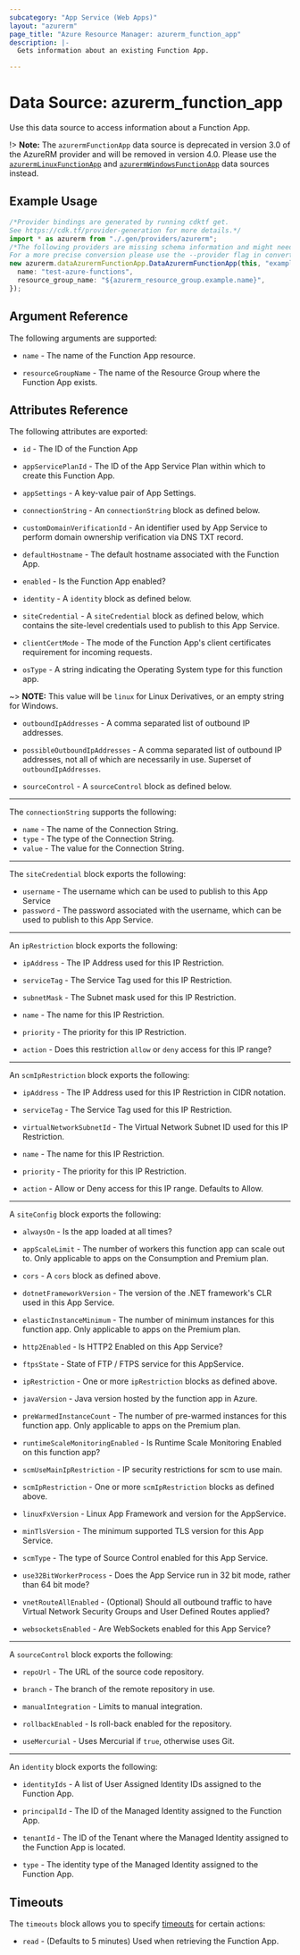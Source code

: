 ```yaml
---
subcategory: "App Service (Web Apps)"
layout: "azurerm"
page_title: "Azure Resource Manager: azurerm_function_app"
description: |-
  Gets information about an existing Function App.

---
```


# Data Source: azurerm\_function\_app

Use this data source to access information about a Function App.

!> **Note:** The `azurermFunctionApp` data source is deprecated in version 3.0 of the AzureRM provider and will be removed in version 4.0. Please use the [`azurermLinuxFunctionApp`](https://registry.terraform.io/providers/hashicorp/azurerm/latest/docs/data-sources/linux_function_app) and [`azurermWindowsFunctionApp`](https://registry.terraform.io/providers/hashicorp/azurerm/latest/docs/data-sources/windows_function_app) data sources instead.

## Example Usage

```typescript
/*Provider bindings are generated by running cdktf get.
See https://cdk.tf/provider-generation for more details.*/
import * as azurerm from "./.gen/providers/azurerm";
/*The following providers are missing schema information and might need manual adjustments to synthesize correctly: azurerm.
For a more precise conversion please use the --provider flag in convert.*/
new azurerm.dataAzurermFunctionApp.DataAzurermFunctionApp(this, "example", {
  name: "test-azure-functions",
  resource_group_name: "${azurerm_resource_group.example.name}",
});

```

## Argument Reference

The following arguments are supported:

*   `name` - The name of the Function App resource.

*   `resourceGroupName` - The name of the Resource Group where the Function App exists.

## Attributes Reference

The following attributes are exported:

*   `id` - The ID of the Function App

*   `appServicePlanId` - The ID of the App Service Plan within which to create this Function App.

*   `appSettings` - A key-value pair of App Settings.

*   `connectionString` - An `connectionString` block as defined below.

*   `customDomainVerificationId` - An identifier used by App Service to perform domain ownership verification via DNS TXT record.

*   `defaultHostname` - The default hostname associated with the Function App.

*   `enabled` - Is the Function App enabled?

*   `identity` - A `identity` block as defined below.

*   `siteCredential` - A `siteCredential` block as defined below, which contains the site-level credentials used to publish to this App Service.

*   `clientCertMode` - The mode of the Function App's client certificates requirement for incoming requests.

*   `osType` - A string indicating the Operating System type for this function app.

\~> **NOTE:** This value will be `linux` for Linux Derivatives, or an empty string for Windows.

*   `outboundIpAddresses` - A comma separated list of outbound IP addresses.

*   `possibleOutboundIpAddresses` - A comma separated list of outbound IP addresses, not all of which are necessarily in use. Superset of `outboundIpAddresses`.

*   `sourceControl` - A `sourceControl` block as defined below.

***

The `connectionString` supports the following:

* `name` - The name of the Connection String.
* `type` - The type of the Connection String.
* `value` - The value for the Connection String.

***

The `siteCredential` block exports the following:

* `username` - The username which can be used to publish to this App Service
* `password` - The password associated with the username, which can be used to publish to this App Service.

***

An `ipRestriction` block exports the following:

*   `ipAddress` - The IP Address used for this IP Restriction.

*   `serviceTag` - The Service Tag used for this IP Restriction.

*   `subnetMask` - The Subnet mask used for this IP Restriction.

*   `name` - The name for this IP Restriction.

*   `priority` - The priority for this IP Restriction.

*   `action` - Does this restriction `allow` or `deny` access for this IP range?

***

An `scmIpRestriction` block exports the following:

*   `ipAddress` - The IP Address used for this IP Restriction in CIDR notation.

*   `serviceTag` - The Service Tag used for this IP Restriction.

*   `virtualNetworkSubnetId` - The Virtual Network Subnet ID used for this IP Restriction.

*   `name` - The name for this IP Restriction.

*   `priority` - The priority for this IP Restriction.

*   `action` - Allow or Deny access for this IP range. Defaults to Allow.

***

A `siteConfig` block exports the following:

*   `alwaysOn` - Is the app loaded at all times?

*   `appScaleLimit` - The number of workers this function app can scale out to. Only applicable to apps on the Consumption and Premium plan.

*   `cors` - A `cors` block as defined above.

*   `dotnetFrameworkVersion` - The version of the .NET framework's CLR used in this App Service.

*   `elasticInstanceMinimum` - The number of minimum instances for this function app. Only applicable to apps on the Premium plan.

*   `http2Enabled` - Is HTTP2 Enabled on this App Service?

*   `ftpsState` - State of FTP / FTPS service for this AppService.

*   `ipRestriction` - One or more `ipRestriction` blocks as defined above.

*   `javaVersion` - Java version hosted by the function app in Azure.

*   `preWarmedInstanceCount` - The number of pre-warmed instances for this function app. Only applicable to apps on the Premium plan.

*   `runtimeScaleMonitoringEnabled` - Is Runtime Scale Monitoring Enabled on this function app?

*   `scmUseMainIpRestriction` - IP security restrictions for scm to use main.

*   `scmIpRestriction` - One or more `scmIpRestriction` blocks as defined above.

*   `linuxFxVersion` - Linux App Framework and version for the AppService.

*   `minTlsVersion` - The minimum supported TLS version for this App Service.

*   `scmType` - The type of Source Control enabled for this App Service.

*   `use32BitWorkerProcess` - Does the App Service run in 32 bit mode, rather than 64 bit mode?

*   `vnetRouteAllEnabled` - (Optional) Should all outbound traffic to have Virtual Network Security Groups and User Defined Routes applied?

*   `websocketsEnabled` - Are WebSockets enabled for this App Service?

***

A `sourceControl` block exports the following:

*   `repoUrl` -  The URL of the source code repository.

*   `branch` - The branch of the remote repository in use.

*   `manualIntegration` - Limits to manual integration.

*   `rollbackEnabled` - Is roll-back enabled for the repository.

*   `useMercurial` - Uses Mercurial if `true`, otherwise uses Git.

***

An `identity` block exports the following:

*   `identityIds` - A list of User Assigned Identity IDs assigned to the Function App.

*   `principalId` - The ID of the Managed Identity assigned to the Function App.

*   `tenantId` - The ID of the Tenant where the Managed Identity assigned to the Function App is located.

*   `type` - The identity type of the Managed Identity assigned to the Function App.

## Timeouts

The `timeouts` block allows you to specify [timeouts](https://www.terraform.io/language/resources/syntax#operation-timeouts) for certain actions:

* `read` - (Defaults to 5 minutes) Used when retrieving the Function App.
